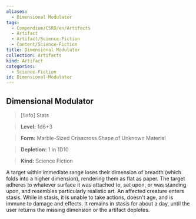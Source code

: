 ```yaml
---
aliases:
  - Dimensional Modulator
tags:
  - Compendium/CSRD/en/Artifacts
  - Artifact
  - Artifact/Science-Fiction
  - Content/Science-Fiction
title: Dimensional Modulator
collection: Artifacts
kind: Artifact
categories:
  - Science-Fiction
id: Dimensional-Modulator
---
```

## Dimensional Modulator    
>[!info] Stats    
> **Level:** 1d6+3    
> **Form:** Marble-Sized Crisscross Shape of Unknown Material    
> **Depletion:** 1 in 1D10    
> **Kind:** Science Fiction  
    
A target within immediate range loses their dimension of breadth (which folds into a higher dimension), rendering them as flat as paper. The target adheres to whatever surface it was attached to, set upon, or was standing upon, and resembles particularly realistic art. An affected creature enters stasis. While in stasis, it is unable to take actions, doesn't age, and is immune to damage and effects. It remains in stasis for about a day, until the user returns the missing dimension or the artifact depletes.
